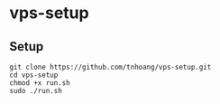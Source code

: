 # vps-setup

## Setup
```
git clone https://github.com/tnhoang/vps-setup.git
cd vps-setup
chmod +x run.sh
sudo ./run.sh
```